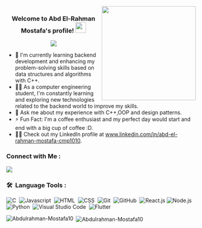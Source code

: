 
<img width="250" align="right" src="https://c.tenor.com/_DOBjnGspYAAAAAM/code-coding.gif">

<h3 align="center">
  Welcome to Abd El-Rahman Mostafa's profile!
  <img src="https://media.giphy.com/media/hvRJCLFzcasrR4ia7z/giphy.gif" width="28">
</h3>

<!-- Typing SVG by DenverCoder1 - https://github.com/DenverCoder1/readme-typing-svg -->
<p align="center">
  <a href="https://github.com/DenverCoder1/readme-typing-svg"><img src="https://readme-typing-svg.herokuapp.com/?lines=Computer%20Engineering%20Sophomore%20and%20Backend%20developer;Always%20learning%20new%20things&font=Fira%20Code&center=true&width=720&height=45&color=f75c7e&vCenter=true&size=22"></a>
</p> 

- 🏢 I'm currently learning backend development and enhancing my problem-solving skills based on data structures and algorithms with C++.
- 👨‍💻 As a computer engineering student, I'm constantly learning and exploring new technologies related to the backend world to improve my skills.
- 💬 Ask me about my experience with C++,OOP and design patterns.
- ⚡ Fun Fact: I'm a coffee enthusiast and my perfect day would start and end with a big cup of coffee :D.
- 👨‍💻 Check out my LinkedIn profile at www.linkedin.com/in/abd-el-rahman-mostafa-cmp1010.


### Connect with Me :

<a href="https://www.linkedin.com/in/abd-el-rahman-mostafa-cmp1010/" target="_blank"><img src="https://img.shields.io/badge/-Abdulrahman%20Mostafa-0077B5?style=for-the-badge&logo=Linkedin&logoColor=white"/></a>
### 🛠 &nbsp;Language Tools :
![C](https://img.shields.io/badge/-c-05122A?style=flat&logo=c)&nbsp;
![Javascript](https://img.shields.io/badge/-JavaScript-05122A?style=flat&logo=javascript)&nbsp;
![HTML](https://img.shields.io/badge/-HTML-05122A?style=flat&logo=HTML5)&nbsp;
![CSS](https://img.shields.io/badge/-CSS-05122A?style=flat&logo=CSS3&logoColor=1572B6)&nbsp;
![Git](https://img.shields.io/badge/-Git-05122A?style=flat&logo=git)&nbsp;
![GitHub](https://img.shields.io/badge/-GitHub-05122A?style=flat&logo=github)&nbsp;
![React.js](https://img.shields.io/badge/-React-05122A?style=flat&logo=react)
![Node.js](https://img.shields.io/badge/-Node.js-05122A?style=flat&logo=node.js&logoColor=339933)&nbsp;
![Python](https://img.shields.io/badge/-Python%20-05122A?style=flat&logo=python)&nbsp;
![Visual Studio Code](https://img.shields.io/badge/-Visual%20Studio%20Code-05122A?style=flat&logo=visual-studio-code&logoColor=007ACC)&nbsp;
![Flutter](https://img.shields.io/badge/-Flutter-05122A?style=flat&logo=flutter&logoColor=007ACC)&nbsp;


<p><img align="left" src="https://github-readme-stats.vercel.app/api/top-langs?username=Abdulrahman-Mostafa10&show_icons=true&locale=en&layout=compact" alt="Abdulrahman-Mostafa10" /></p>

<p>&nbsp;<img align="center" src="https://github-readme-stats.vercel.app/api?username=Abdulrahman-Mostafa10&show_icons=true&locale=en" alt="Abdulrahman-Mostafa10" /></p>
</a>
